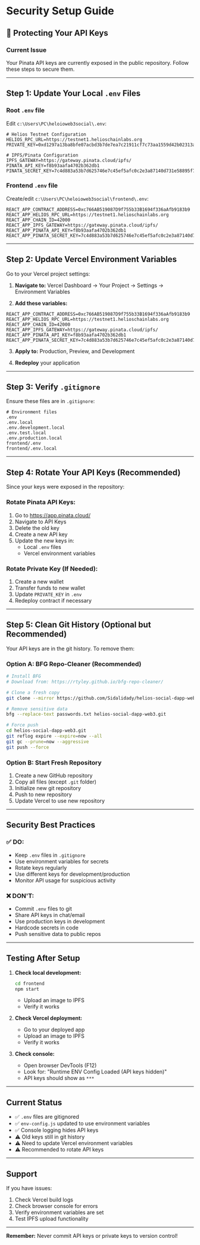 # Security Setup Guide

## 🔐 Protecting Your API Keys

### Current Issue
Your Pinata API keys are currently exposed in the public repository. Follow these steps to secure them.

---

## Step 1: Update Your Local `.env` Files

### Root `.env` file
Edit `c:\Users\PC\heloioweb3social\.env`:

```env
# Helios Testnet Configuration
HELIOS_RPC_URL=https://testnet1.helioschainlabs.org
PRIVATE_KEY=0xd1297a13ba8bfe07acbd3b7de7ea7c21911cf7c73aa1559d42b02313a46f194b

# IPFS/Pinata Configuration
IPFS_GATEWAY=https://gateway.pinata.cloud/ipfs/
PINATA_API_KEY=f8b93aafa4702b362db1
PINATA_SECRET_KEY=7c4d883a53b7d625746e7c45ef5afc0c2e3a87140d731e58895f77b0e00a81fc
```

### Frontend `.env` file
Create/edit `c:\Users\PC\heloioweb3social\frontend\.env`:

```env
REACT_APP_CONTRACT_ADDRESS=0xc766AB519087D9f755b33B1694f336aAfb9183b9
REACT_APP_HELIOS_RPC_URL=https://testnet1.helioschainlabs.org
REACT_APP_CHAIN_ID=42000
REACT_APP_IPFS_GATEWAY=https://gateway.pinata.cloud/ipfs/
REACT_APP_PINATA_API_KEY=f8b93aafa4702b362db1
REACT_APP_PINATA_SECRET_KEY=7c4d883a53b7d625746e7c45ef5afc0c2e3a87140d731e58895f77b0e00a81fc
```

---

## Step 2: Update Vercel Environment Variables

Go to your Vercel project settings:

1. **Navigate to:** Vercel Dashboard → Your Project → Settings → Environment Variables

2. **Add these variables:**

```
REACT_APP_CONTRACT_ADDRESS=0xc766AB519087D9f755b33B1694f336aAfb9183b9
REACT_APP_HELIOS_RPC_URL=https://testnet1.helioschainlabs.org
REACT_APP_CHAIN_ID=42000
REACT_APP_IPFS_GATEWAY=https://gateway.pinata.cloud/ipfs/
REACT_APP_PINATA_API_KEY=f8b93aafa4702b362db1
REACT_APP_PINATA_SECRET_KEY=7c4d883a53b7d625746e7c45ef5afc0c2e3a87140d731e58895f77b0e00a81fc
```

3. **Apply to:** Production, Preview, and Development

4. **Redeploy** your application

---

## Step 3: Verify `.gitignore`

Ensure these files are in `.gitignore`:

```gitignore
# Environment files
.env
.env.local
.env.development.local
.env.test.local
.env.production.local
frontend/.env
frontend/.env.local
```

---

## Step 4: Rotate Your API Keys (Recommended)

Since your keys were exposed in the repository:

### Rotate Pinata API Keys:
1. Go to https://app.pinata.cloud/
2. Navigate to API Keys
3. Delete the old key
4. Create a new API key
5. Update the new keys in:
   - Local `.env` files
   - Vercel environment variables

### Rotate Private Key (If Needed):
1. Create a new wallet
2. Transfer funds to new wallet
3. Update `PRIVATE_KEY` in `.env`
4. Redeploy contract if necessary

---

## Step 5: Clean Git History (Optional but Recommended)

Your API keys are in the git history. To remove them:

### Option A: BFG Repo-Cleaner (Recommended)
```bash
# Install BFG
# Download from: https://rtyley.github.io/bfg-repo-cleaner/

# Clone a fresh copy
git clone --mirror https://github.com/Sidalidady/helios-social-dapp-web3.git

# Remove sensitive data
bfg --replace-text passwords.txt helios-social-dapp-web3.git

# Force push
cd helios-social-dapp-web3.git
git reflog expire --expire=now --all
git gc --prune=now --aggressive
git push --force
```

### Option B: Start Fresh Repository
1. Create a new GitHub repository
2. Copy all files (except `.git` folder)
3. Initialize new git repository
4. Push to new repository
5. Update Vercel to use new repository

---

## Security Best Practices

### ✅ DO:
- Keep `.env` files in `.gitignore`
- Use environment variables for secrets
- Rotate keys regularly
- Use different keys for development/production
- Monitor API usage for suspicious activity

### ❌ DON'T:
- Commit `.env` files to git
- Share API keys in chat/email
- Use production keys in development
- Hardcode secrets in code
- Push sensitive data to public repos

---

## Testing After Setup

1. **Check local development:**
   ```bash
   cd frontend
   npm start
   ```
   - Upload an image to IPFS
   - Verify it works

2. **Check Vercel deployment:**
   - Go to your deployed app
   - Upload an image to IPFS
   - Verify it works

3. **Check console:**
   - Open browser DevTools (F12)
   - Look for: "Runtime ENV Config Loaded (API keys hidden)"
   - API keys should show as `***`

---

## Current Status

- ✅ `.env` files are gitignored
- ✅ `env-config.js` updated to use environment variables
- ✅ Console logging hides API keys
- ⚠️ Old keys still in git history
- ⚠️ Need to update Vercel environment variables
- ⚠️ Recommended to rotate API keys

---

## Support

If you have issues:
1. Check Vercel build logs
2. Check browser console for errors
3. Verify environment variables are set
4. Test IPFS upload functionality

---

**Remember:** Never commit API keys or private keys to version control!
